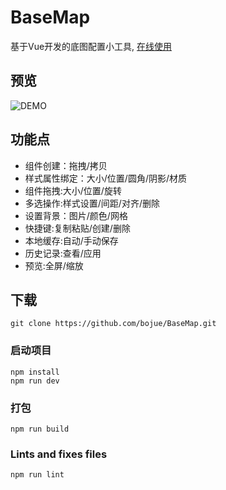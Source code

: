 # BaseMap

基于Vue开发的底图配置小工具, [在线使用](https://bojue.github.io/BaseMap/dist/)

## 预览

![DEMO](https://github.com/bojue/BaseMap/blob/master/src/assets/demo.png)


## 功能点

- 组件创建：拖拽/拷贝
- 样式属性绑定：大小/位置/圆角/阴影/材质
- 组件拖拽:大小/位置/旋转
- 多选操作:样式设置/间距/对齐/删除
- 设置背景：图片/颜色/网格
- 快捷键:复制粘贴/创建/删除
- 本地缓存:自动/手动保存
- 历史记录:查看/应用
- 预览:全屏/缩放

## 下载
```
git clone https://github.com/bojue/BaseMap.git
```

### 启动项目
```
npm install
npm run dev 
```

### 打包
```
npm run build
```

### Lints and fixes files
```
npm run lint
```
